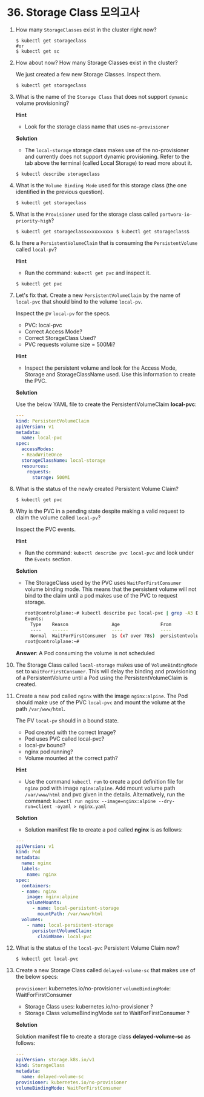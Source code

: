 # 36. Storage Class 모의고사



1. How many `StorageClasses` exist in the cluster right now?

   ```
   $ kubectl get storageclass
   #or
   $ kubectl get sc
   ```

2. How about now? How many Storage Classes exist in the cluster?

   We just created a few new Storage Classes. Inspect them.

   ```
   $ kubectl get storageclass
   ```

3. What is the name of the `Storage Class` that does not support `dynamic` volume provisioning?

   **Hint**

   - Look for the storage class name that uses `no-provisioner`

   **Solution**

   - The `local-storage` storage class makes use of the no-provisioner and currently does not support dynamic provisioning.
     Refer to the tab above the terminal (called Local Storage) to read more about it.

   ```
   $ kubectl describe storageclass
   ```

4. What is the `Volume Binding Mode` used for this storage class (the one identified in the previous question).

   ```
   $ kubectl get storageclass
   ```

5. What is the `Provisioner` used for the storage class called `portworx-io-priority-high`?

   ```
   $ kubectl get storageclassxxxxxxxxxx $ kubectl get storageclass$ 
   ```

6. Is there a `PersistentVolumeClaim` that is consuming the `PersistentVolume` called `local-pv`?

   **Hint**

   - Run the command: `kubectl get pvc` and inspect it.

   ```
   $ kubectl get pvc
   ```

7. Let's fix that. Create a new `PersistentVolumeClaim` by the name of `local-pvc` that should bind to the volume `local-pv`.

   Inspect the pv `local-pv` for the specs.

   - PVC: local-pvc
   - Correct Access Mode?
   - Correct StorageClass Used?
   - PVC requests volume size = 500Mi?

   **Hint**

   - Inspect the persistent volume and look for the Access Mode, Storage and StorageClassName used. Use this information to create the PVC.

   **Solution**

   Use the below YAML file to create the PersistentVolumeClaim **local-pvc**:

   ```yaml
   ---
   kind: PersistentVolumeClaim
   apiVersion: v1
   metadata:
     name: local-pvc
   spec:
     accessModes:
     - ReadWriteOnce
     storageClassName: local-storage
     resources:
       requests:
         storage: 500Mi
   ```

8. What is the status of the newly created Persistent Volume Claim?

   ```
   $ kubectl get pvc
   ```

9. Why is the PVC in a pending state despite making a valid request to claim the volume called `local-pv`?

   Inspect the PVC events.

   **Hint**

   - Run the command: `kubectl describe pvc local-pvc` and look under the `Events` section.

   **Solution**

   - The StorageClass used by the PVC uses `WaitForFirstConsumer` volume binding mode. This means that the persistent volume will not bind to the claim until a pod makes use of the PVC to request storage.

     ```sh
     root@controlplane:~# kubectl describe pvc local-pvc | grep -A3 Events
     Events:
       Type    Reason                Age               From                         Message
       ----    ------                ----              ----                         -------
       Normal  WaitForFirstConsumer  1s (x7 over 78s)  persistentvolume-controller  waiting for first consumer to be created before binding
     root@controlplane:~# 
     ```

   **Answer**: A Pod consuming the volume is not scheduled

10. The Storage Class called `local-storage` makes use of `VolumeBindingMode` set to `WaitForFirstConsumer`. This will delay the binding and provisioning of a PersistentVolume until a Pod using the PersistentVolumeClaim is created.

11. Create a new pod called `nginx` with the image `nginx:alpine`. The Pod should make use of the PVC `local-pvc` and mount the volume at the path `/var/www/html`.

    The PV `local-pv` should in a bound state.

    - 
      Pod created with the correct Image?
    - Pod uses PVC called local-pvc?
    - local-pv bound?
    - nginx pod running?
    - Volume mounted at the correct path?

    **Hint**

    - Use the command `kubectl run` to create a pod definition file for `nginx` pod with image `nginx:alpine`. Add mount volume path `/var/www/html` and pvc given in the details.
      Alternatively, run the command:
      `kubectl run nginx --image=nginx:alpine --dry-run=client -oyaml > nginx.yaml`

    **Solution**

    - Solution manifest file to create a pod called **nginx** is as follows:

    ```yaml
    ---
    apiVersion: v1
    kind: Pod
    metadata:
      name: nginx
      labels:
        name: nginx
    spec:
      containers:
      - name: nginx
        image: nginx:alpine
        volumeMounts:
          - name: local-persistent-storage
            mountPath: /var/www/html
      volumes:
        - name: local-persistent-storage
          persistentVolumeClaim:
            claimName: local-pvc
    ```

12. What is the status of the `local-pvc` Persistent Volume Claim now?

    ```
    $ kubectl get local-pvc
    ```

13. Create a new Storage Class called `delayed-volume-sc` that makes use of the below specs:

    `provisioner`: kubernetes.io/no-provisioner
    `volumeBindingMode`: WaitForFirstConsumer

    - Storage Class uses: kubernetes.io/no-provisioner ?
    - Storage Class volumeBindingMode set to WaitForFirstConsumer ?

    **Solution**

    Solution manifest file to create a storage class **delayed-volume-sc** as follows:

    ```yaml
    ---
    apiVersion: storage.k8s.io/v1
    kind: StorageClass
    metadata:
      name: delayed-volume-sc
    provisioner: kubernetes.io/no-provisioner
    volumeBindingMode: WaitForFirstConsumer
    ```
